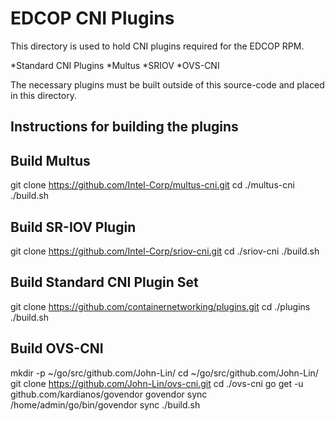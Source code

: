 # EDCOP CNI Plugins
This directory is used to hold CNI plugins required for the EDCOP RPM.

*Standard CNI Plugins
*Multus
*SRIOV
*OVS-CNI

The necessary plugins must be built outside of this source-code and placed in this directory.

## Instructions for building the plugins

Build Multus
-------------
git clone https://github.com/Intel-Corp/multus-cni.git
cd ./multus-cni
./build.sh

Build SR-IOV Plugin
-------------------
git clone https://github.com/Intel-Corp/sriov-cni.git
cd ./sriov-cni
./build.sh

Build Standard CNI Plugin Set
-----------------------------
git clone https://github.com/containernetworking/plugins.git
cd ./plugins
./build.sh

Build OVS-CNI
-------------
mkdir -p ~/go/src/github.com/John-Lin/
cd ~/go/src/github.com/John-Lin/
git clone https://github.com/John-Lin/ovs-cni.git
cd ./ovs-cni
go get -u github.com/kardianos/govendor
govendor sync
/home/admin/go/bin/govendor sync
./build.sh

